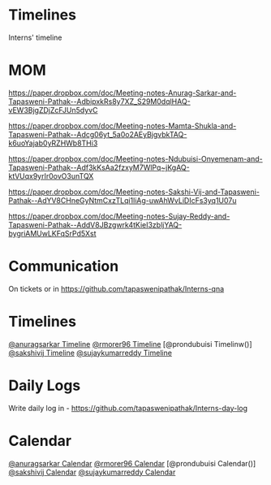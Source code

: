 # Timelines
Interns' timeline



# MOM

https://paper.dropbox.com/doc/Meeting-notes-Anurag-Sarkar-and-Tapasweni-Pathak--AdbipxkRs8y7XZ_S29M0dqlHAQ-vEW3BjgZDjZcFJUn5dyvC

https://paper.dropbox.com/doc/Meeting-notes-Mamta-Shukla-and-Tapasweni-Pathak--Adcg06yt_5a0o2AEyBjgvbkTAQ-k6uoYajab0yRZHWb8THi3

https://paper.dropbox.com/doc/Meeting-notes-Ndubuisi-Onyemenam-and-Tapasweni-Pathak--Adf3kKsAa2fzxyM7WlPq~jKgAQ-ktVUqx9yrIr0ovO3unTQX

https://paper.dropbox.com/doc/Meeting-notes-Sakshi-Vij-and-Tapasweni-Pathak--AdYV8CHneGyNtmCxzTLqi1liAg-uwAhWvLiDIcFs3yq1U07u

https://paper.dropbox.com/doc/Meeting-notes-Sujay-Reddy-and-Tapasweni-Pathak--AddV8JBzgwrk4tKieI3zbljYAQ-bygriAMUwLKFqSrPd5Xst


# Communication

On tickets or in https://github.com/tapaswenipathak/Interns-qna

# Timelines

[@anuragsarkar Timeline]()
[@rmorer96 Timeline]()
[@prondubuisi Timelinw()]
[@sakshivij Timeline]()
[@sujaykumarreddy Timeline]()

# Daily Logs

Write daily log in - https://github.com/tapaswenipathak/Interns-day-log

# Calendar

[@anuragsarkar Calendar]()
[@rmorer96 Calendar]()
[@prondubuisi Calendar()]
[@sakshivij Calendar]()
[@sujaykumarreddy Calendar]()
